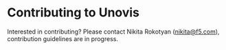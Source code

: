 # Contributing to Unovis

Interested in contributing? Please contact Nikita Rokotyan (nikita@f5.com),
contribution guidelines are in progress.
